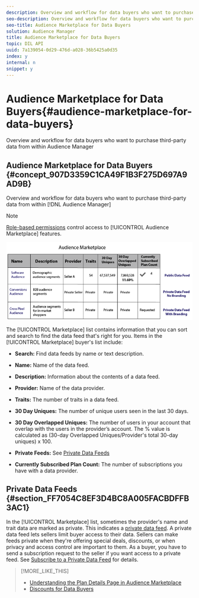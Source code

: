 ```yaml
---
description: Overview and workflow for data buyers who want to purchase third-party data from within Audience Manager
seo-description: Overview and workflow for data buyers who want to purchase third-party data from within Audience Manager
seo-title: Audience Marketplace for Data Buyers
solution: Audience Manager
title: Audience Marketplace for Data Buyers
topic: DIL API
uuid: 7a139054-0d29-476d-a028-36b5425a0d35
index: y
internal: n
snippet: y
---
```


# Audience Marketplace for Data Buyers{#audience-marketplace-for-data-buyers}

Overview and workflow for data buyers who want to purchase third-party data from within Audience Manager

## Audience Marketplace for Data Buyers {#concept_907D3359C1CA49F1B3F275D697A9AD9B}

Overview and workflow for data buyers who want to purchase third-party data from within [!DNL Audience Manager]

>[!NOTE]
>
>[Role-based permissions](../../../reporting/reports-dashboard.md#concept_1F19F03D45164D2391F80A083410DC2E) control access to [!UICONTROL Audience Marketplace] features. 
>
><!-- 

c_marketplace_buyer.xml

 -->
>* Administrators can create data feeds, manage subscribers, and subscribe to data feeds. 
>* Users can search and view feeds only. 
>

## The Marketplace: About {#concept_47C5946409634F8F8DF885977A705B8C}

The [!UICONTROL Marketplace] is an [!DNL Audience Manager] feature for data buyers that lists data feeds you can subscribe to. It lists flat rate, CPM, or private data feeds. These feeds are provided by third-party vendors that use [!DNL Audience Manager] to sell data. In the [!UICONTROL Marketplace], reporting tools let you track feed usage and the overlap between your traits and those in a subscribed data feed. Finally, with [!UICONTROL Audience Marketplace], [!DNL Adobe] takes care of invoices and fee payments (though you do have to self-report usage when subscribed to a CPM feed). These features let you find effective data sources without wasting time looking for a data provider.

<!-- 

c_marketplace_about.xml

 -->

![](assets/buyer_marketplace.png)

The [!UICONTROL Marketplace] list contains information that you can sort and search to find the data feed that's right for you. Items in the [!UICONTROL Marketplace] buyer's list include:

* **Search:** Find data feeds by name or text description. 
* **Name:** Name of the data feed. 
* **Description:** Information about the contents of a data feed. 
* **Provider:** Name of the data provider. 
* **Traits:** The number of traits in a data feed. 
* **30 Day Uniques:** The number of unique users seen in the last 30 days. 
* **30 Day Overlapped Uniques:** The number of users in your account that overlap with the users in the provider’s account. The % value is calculated as (30-day Overlapped Uniques/Provider's total 30-day uniques) x 100. 
* **Private Feeds:** See [Private Data Feeds](../../../c-features/audience-marketplace/marketplace-private-feeds.md#concept_68EDE94B558C4B88BBCC994B67726FD2) 

* **Currently Subscribed Plan Count:** The number of subscriptions you have with a data provider.

## Private Data Feeds {#section_FF7054C8EF3D4BC8A005FACBDFFB3AC1}

In the [!UICONTROL Marketplace] list, sometimes the provider's name and trait data are marked as private. This indicates a [private data feed](../../../c-features/audience-marketplace/marketplace-private-feeds.md#concept_68EDE94B558C4B88BBCC994B67726FD2). A private data feed lets sellers limit buyer access to their data. Sellers can make feeds private when they're offering special deals, discounts, or when privacy and access control are important to them. As a buyer, you have to send a subscription request to the seller if you want access to a private feed. See [Subscribe to a Private Data Feed](../../../c-features/audience-marketplace/marketplace-data-buyers/marketplace-manage-subscriptions.md#task_201526273485445EB6DB0FAD196259C5) for details. 

>[!MORE_LIKE_THIS]
>
>* [Understanding the Plan Details Page in Audience Marketplace](marketplace-manage-subscriptions.md#concept_61D21E5C524940FCA28FB5D515C3065D)
>* [Discounts for Data Buyers](marketplace-manage-subscriptions.md#concept_DB7031710F254277A5297D98A13EFEC9)
